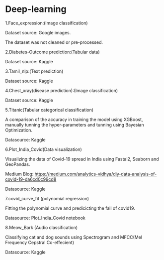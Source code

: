 # Deep-learning
1.Face_expression:(Image classification)

Dataset source: Google images.

The dataset was not cleaned or pre-processed.

2.Diabetes-Outcome prediction:(Tabular data)

Dataset source: Kaggle 

3.Tamil_nlp:(Text prediction)

Dataset source: Kaggle

4.Chest_xray(disease prediction):(Image classification)

Dataset source: Kaggle

5.Titanic(Tabular categorical classification)

A comparison of the accuracy in training the model using XGBoost, manually tunning the hyper-parameters and tunning using Bayesian Optimization.

Datasource: Kaggle

6.Plot_India_Covid(Data visualization) 

Visualizing the data of Covid-19 spread in India using Fastai2, Seaborn and GeoPandas.

Medium Blog: https://medium.com/analytics-vidhya/diy-data-analysis-of-covid-19-da6cd0c99cd8

Datasource: Kaggle

7.covid_curve_fit (polynomial regression)

Fitting the polynomial curve and predicicting the fall of covid19.

Datasource: Plot_India_Covid notebook

8.Meow_Bark (Audio classification)

Classifying cat and dog sounds using Spectrogram and MFCC(Mel Frequency Cepstral Co-effecient) 

Datasource: Kaggle 
